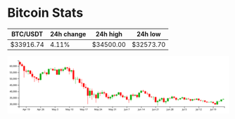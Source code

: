 # Bitcoin Stats

BTC/USDT|24h change|24h high|24h low|
|---|---|---|---|
|$33916.74|4.11%|$34500.00|$32573.70|

<img src="./chart.svg">
